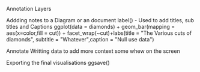 Annotation Layers 

Addding notes to a Diagram or an document
label() - Used to add titles, sub titles and Captions
ggplot(data = diamonds) + geom_bar(mapping = aes(x=color,fill = cut)) +
  facet_wrap(~cut)+labs(title = "The Various cuts of diamonds", subtitle = "Whatever",caption = "Null use data")

Annotate 
Writting data to add more context some whew on the screen 

Exporting the final visualisations 
ggsave()